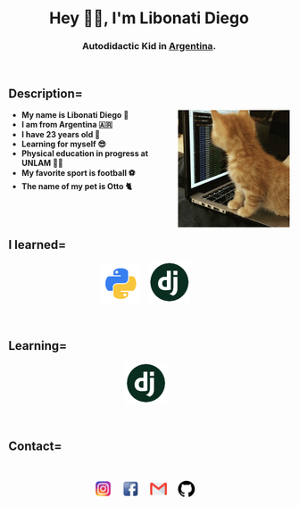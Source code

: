 
<h1 align="center"> Hey 👋🏽, I'm Libonati Diego </h1>

<h3 align="center">
    Autodidactic Kid in <a href="https://www.instagram.com/die_libonati/?hl=es-la">Argentina</a>.  
</h3>

<br/>
<h2 align="left">
    Description=
</h2>
<img align="right" alt="cat coding" src="https://github.com/DiegoLibonati/DiegoLibonati/blob/main/template/cat.gif" width="200" />

- **My name is Libonati Diego 🐥**
- **I am from Argentina 🇦🇷**
- **I have 23 years old 💯**
- **Learning for myself 😎**
- **Physical education in progress at UNLAM 👨‍🎓**
- **My favorite sport is football ⚽**
- **The name of my pet is Otto 🐈**
<br/>

<br/>
<h2 align="left">
  I learned=
</h2>
<p align="center">
<code><img height="70" src="https://github.com/DiegoLibonati/DiegoLibonati/blob/main/template/python.png"></code> &nbsp;&nbsp;
<code><img height="75" src="https://github.com/DiegoLibonati/DiegoLibonati/blob/main/template/django3.png"></code> &nbsp;&nbsp;
</p>
<br/>

<h2 align="left">
  Learning=
</h2>
<p align="center">
<code><img height="75" src="https://github.com/DiegoLibonati/DiegoLibonati/blob/main/template/django3.png"></code> &nbsp;&nbsp;
</p>

<br>
<h2 align="left">
  Contact=
</h2>
<br/>

<p align="center">
 <a href="https://www.instagram.com/die_libonati/?hl=es-la"><img src="https://github.com/DiegoLibonati/DiegoLibonati/blob/main/template/ig2.png" width="30px" alt="instagram"></a> &nbsp; &nbsp;
 <a href="https://www.facebook.com/dielibonati/"><img src="https://github.com/DiegoLibonati/DiegoLibonati/blob/main/template/face.png" width="30px" alt="facebook"></a> &nbsp; &nbsp;
 <a href="mailto:diego.libonati1998@gmail.com"><img src="https://github.com/chandan-reddy-k/chandan-reddy-k/blob/master/assets/gmail.svg" width="30px" alt="mail"></a> &nbsp; &nbsp;
 <a href="https://github.com/DiegoLibonati"><img src="https://github.com/chandan-reddy-k/chandan-reddy-k/blob/master/assets/github.svg" width="30px" alt="github"></a> &nbsp; &nbsp;
</p>
